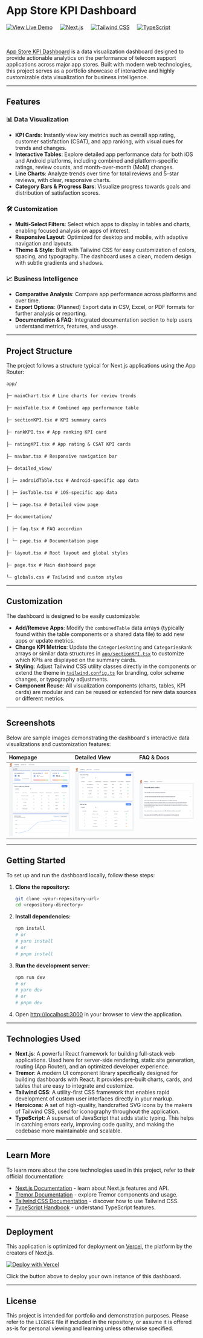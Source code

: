 # App Store KPI Dashboard


<div style="display: flex; align-items: center; gap: 20px; flex-wrap: wrap; margin-bottom: 16px;">
    <a href="https://app-kpi-dashboard.vercel.app/" target="_blank" rel="noreferrer">
        <img src="https://img.shields.io/badge/View%20Live-Demo-brightgreen?style=for-the-badge&logo=vercel" alt="View Live Demo"/>
    </a>
    <a href="https://nextjs.org/" target="_blank" rel="noreferrer">
        <img src="https://img.shields.io/badge/Next.js-000000?style=for-the-badge&logo=nextdotjs&logoColor=white" alt="Next.js"/>
    </a>
    <a href="https://tailwindcss.com/" target="_blank" rel="noreferrer">
        <img src="https://img.shields.io/badge/Tailwind_CSS-38B2AC?style=for-the-badge&logo=tailwind-css&logoColor=white" alt="Tailwind CSS"/>
    </a>
    <a href="https://www.typescriptlang.org/" target="_blank" rel="noreferrer">
        <img src="https://img.shields.io/badge/TypeScript-007ACC?style=for-the-badge&logo=typescript&logoColor=white" alt="TypeScript"/>
    </a>
</div>

<br>

[App Store KPI Dashboard](https://app-kpi-dashboard.vercel.app/) is a data visualization dashboard designed to provide actionable analytics on the performance of telecom support applications across major app stores. Built with modern web technologies, this project serves as a portfolio showcase of interactive and highly customizable data visualization for business intelligence.

---

## Features

### 📊 Data Visualization

-   **KPI Cards**: Instantly view key metrics such as overall app rating, customer satisfaction (CSAT), and app ranking, with visual cues for trends and changes.
-   **Interactive Tables**: Explore detailed app performance data for both iOS and Android platforms, including combined and platform-specific ratings, review counts, and month-over-month (MoM) changes.
-   **Line Charts**: Analyze trends over time for total reviews and 5-star reviews, with clear, responsive charts.
-   **Category Bars & Progress Bars**: Visualize progress towards goals and distribution of satisfaction scores.

### 🛠️ Customization

-   **Multi-Select Filters**: Select which apps to display in tables and charts, enabling focused analysis on apps of interest.
-   **Responsive Layout**: Optimized for desktop and mobile, with adaptive navigation and layouts.
-   **Theme & Style**: Built with Tailwind CSS for easy customization of colors, spacing, and typography. The dashboard uses a clean, modern design with subtle gradients and shadows.

### 📈 Business Intelligence

-   **Comparative Analysis**: Compare app performance across platforms and over time.
-   **Export Options**: (Planned) Export data in CSV, Excel, or PDF formats for further analysis or reporting.
-   **Documentation & FAQ**: Integrated documentation section to help users understand metrics, features, and usage.

---

## Project Structure

The project follows a structure typical for Next.js applications using the App Router:

```
app/

├─ mainChart.tsx # Line charts for review trends

├─ mainTable.tsx # Combined app performance table

├─ sectionKPI.tsx # KPI summary cards

├─ rankKPI.tsx # App ranking KPI card

├─ ratingKPI.tsx # App rating & CSAT KPI cards

├─ navbar.tsx # Responsive navigation bar

├─ detailed_view/

│ ├─ androidTable.tsx # Android-specific app data

│ ├─ iosTable.tsx # iOS-specific app data

│ └─ page.tsx # Detailed view page

├─ documentation/

│ ├─ faq.tsx # FAQ accordion

│ └─ page.tsx # Documentation page

├─ layout.tsx # Root layout and global styles

├─ page.tsx # Main dashboard page

└─ globals.css # Tailwind and custom styles

```
---

## Customization

The dashboard is designed to be easily customizable:

-   **Add/Remove Apps**: Modify the `combinedTable` data arrays (typically found within the table components or a shared data file) to add new apps or update metrics.
-   **Change KPI Metrics**: Update the `CategoriesRating` and `CategoriesRank` arrays or similar data structures in [`app/sectionKPI.tsx`](app/sectionKPI.tsx) to customize which KPIs are displayed on the summary cards.
-   **Styling**: Adjust Tailwind CSS utility classes directly in the components or extend the theme in [`tailwind.config.ts`](tailwind.config.ts) for branding, color scheme changes, or typography adjustments.
-   **Component Reuse**: All visualization components (charts, tables, KPI cards) are modular and can be reused or extended for new data sources or different metrics.

---

## Screenshots

Below are sample images demonstrating the dashboard's interactive data visualizations and customization features:

| Homepage                                   | Detailed View                                        | FAQ & Docs                               |
| :----------------------------------------- | :--------------------------------------------------- | :--------------------------------------- |
| ![Homepage](screenshots/homepage.png)      | ![Detailed View](screenshots/detailed_view.png)      | ![FAQ & Docs](screenshots/faq.png)       |

---

## Getting Started

To set up and run the dashboard locally, follow these steps:

1.  **Clone the repository:**
    ```bash
    git clone <your-repository-url>
    cd <repository-directory>
    ```

2.  **Install dependencies:**
    ```bash
    npm install
    # or
    # yarn install
    # or
    # pnpm install
    ```

3.  **Run the development server:**
    ```bash
    npm run dev
    # or
    # yarn dev
    # or
    # pnpm dev
    ```

4.  Open [http://localhost:3000](http://localhost:3000) in your browser to view the application.

---

## Technologies Used

-   **Next.js**: A powerful React framework for building full-stack web applications. Used here for server-side rendering, static site generation, routing (App Router), and an optimized developer experience.
-   **Tremor**: A modern UI component library specifically designed for building dashboards with React. It provides pre-built charts, cards, and tables that are easy to integrate and customize.
-   **Tailwind CSS**: A utility-first CSS framework that enables rapid development of custom user interfaces directly in your markup.
-   **Heroicons**: A set of high-quality, handcrafted SVG icons by the makers of Tailwind CSS, used for iconography throughout the application.
-   **TypeScript**: A superset of JavaScript that adds static typing. This helps in catching errors early, improving code quality, and making the codebase more maintainable and scalable.

---

## Learn More

To learn more about the core technologies used in this project, refer to their official documentation:

-   [Next.js Documentation](https://nextjs.org/docs) - learn about Next.js features and API.
-   [Tremor Documentation](https://www.tremor.so/docs) - explore Tremor components and usage.
-   [Tailwind CSS Documentation](https://tailwindcss.com/docs) - discover how to use Tailwind CSS.
-   [TypeScript Handbook](https://www.typescriptlang.org/docs/handbook/) - understand TypeScript features.

---

## Deployment

This application is optimized for deployment on [Vercel](https://vercel.com/), the platform by the creators of Next.js.

[![Deploy with Vercel](https://vercel.com/button)](https://vercel.com/new?utm_medium=default-template&filter=next.js&utm_source=create-next-app&utm_campaign=create-next-app-readme)

Click the button above to deploy your own instance of this dashboard.

---

## License

This project is intended for portfolio and demonstration purposes. Please refer to the `LICENSE` file if included in the repository, or assume it is offered as-is for personal viewing and learning unless otherwise specified.
